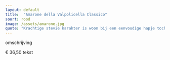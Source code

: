 ```yaml
---
layout: default
title:  "Amarone della Valpolicella Classico"
soort: rood
image: /assets/amarone.jpg
quote: "Krachtige stevie karakter is woon bij een eenvoudige hapje toch intens genieten!"
---
```

<p class="typl8-drop-cap">omschrijving
</p>€ 36,50
tekst

